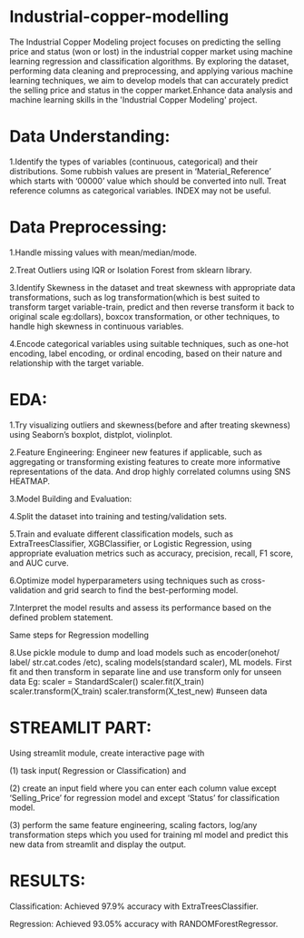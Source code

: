 # Industrial-copper-modelling
The Industrial Copper Modeling project focuses on predicting the selling price and status (won or lost) in the industrial copper market using machine learning regression and classification algorithms. By exploring the dataset, performing data cleaning and preprocessing, and applying various machine learning techniques, we aim to develop models that can accurately predict the selling price and status in the copper market.Enhance data analysis and machine learning skills in the 'Industrial Copper Modeling' project. 

# Data Understanding: 

1.Identify the types of variables (continuous, categorical) and their distributions. Some rubbish values are present 		in ‘Material_Reference’ which starts with ‘00000’ value which should be converted into null. Treat reference columns 		as categorical variables. INDEX may not be useful.


# Data Preprocessing: 
1.Handle missing values with mean/median/mode.

2.Treat Outliers using IQR or Isolation Forest from sklearn library.

3.Identify Skewness in the dataset and treat skewness with appropriate data transformations, such as log 					transformation(which is best suited to transform target variable-train, predict and then reverse 							transform it back to original scale eg:dollars), boxcox transformation, or other techniques, to 							handle high skewness in continuous variables.

4.Encode categorical variables using suitable techniques, such as one-hot encoding, label encoding, or 						ordinal encoding, based on their nature and relationship with the target variable.


# EDA:
1.Try visualizing outliers and skewness(before and after treating skewness) using Seaborn’s boxplot, distplot, 				violinplot.

2.Feature Engineering: Engineer new features if applicable, such as aggregating or transforming existing features to create more informative representations of the data. And drop highly correlated columns using SNS HEATMAP.

3.Model Building and Evaluation:

4.Split the dataset into training and testing/validation sets.

5.Train and evaluate different classification models, such as ExtraTreesClassifier, XGBClassifier, or Logistic Regression, using appropriate evaluation metrics such as accuracy, precision, recall, F1 score, and AUC curve. 

6.Optimize model hyperparameters using techniques such as cross-validation and grid search to find the best-performing model.

7.Interpret the model results and assess its performance based on the defined problem statement.

Same steps for Regression modelling

8.Use pickle module to dump and load models such as encoder(onehot/ label/ str.cat.codes /etc), scaling models(standard scaler), ML models. First fit and then transform in separate line and use transform only for unseen data 
Eg: scaler = StandardScaler()
scaler.fit(X_train)
scaler.transform(X_train)
scaler.transform(X_test_new) #unseen data

# STREAMLIT PART:
Using streamlit module, create interactive page with

   (1) task input( Regression or Classification) and 
   
   (2) create an input field where you can enter each column value except ‘Selling_Price’ for regression 							model and  except ‘Status’ for classification model. 
   
   (3) perform the same feature engineering, scaling factors, log/any transformation steps which you used 							for training ml model and predict this new data from streamlit and display the output.
# RESULTS:

Classification: Achieved 97.9% accuracy with ExtraTreesClassifier.

Regression: Achieved 93.05% accuracy with RANDOMForestRegressor.

